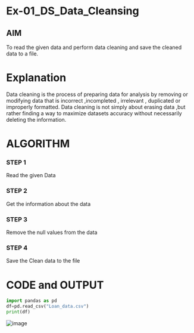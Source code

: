 # Ex-01_DS_Data_Cleansing


## AIM
To read the given data and perform data cleaning and save the cleaned data to a file. 

# Explanation
Data cleaning is the process of preparing data for analysis by removing or modifying data that is incorrect ,incompleted , irrelevant , duplicated or improperly formatted. 
Data cleaning is not simply about erasing data ,but rather finding a way to maximize datasets accuracy without necessarily deleting the information. 

# ALGORITHM
### STEP 1
Read the given Data
### STEP 2
Get the information about the data
### STEP 3
Remove the null values from the data
### STEP 4
Save the Clean data to the file

# CODE and OUTPUT
```python
import pandas as pd
df=pd.read_csv("Loan_data.csv")
print(df)
```
![image](https://github.com/JEGADEESH07/ODD2023-Datascience-Ex01/assets/113497131/c995bc73-f110-4396-965f-7ef3cad7bb37)



